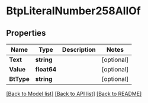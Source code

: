 # BtpLiteralNumber258AllOf

## Properties

Name | Type | Description | Notes
------------ | ------------- | ------------- | -------------
**Text** | **string** |  | [optional] 
**Value** | **float64** |  | [optional] 
**BtType** | **string** |  | [optional] 

[[Back to Model list]](../README.md#documentation-for-models) [[Back to API list]](../README.md#documentation-for-api-endpoints) [[Back to README]](../README.md)


